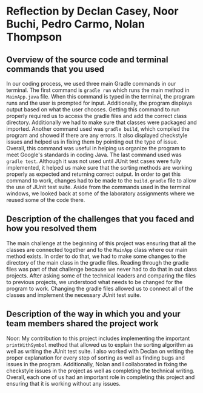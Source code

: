 # Reflection by Declan Casey, Noor Buchi, Pedro Carmo, Nolan Thompson

## Overview of the source code and terminal commands that you used
In our coding process, we used three main Gradle commands in our terminal. The first command is `gradle run` which runs the main method in `MainApp.java` file. When this command is typed in the terminal, the program runs and the user is prompted for input. Additionally, the program displays output based on what the user chooses. Getting this command to run properly required us to access the gradle files and add the correct class directory. Additionally we had to make sure that classes were packaged and imported. Another command used was `gradle build`, which compiled the program and showed if there are any errors. It also displayed checkstyle issues and helped us in fixing them by pointing out the type of issue. Overall, this command was useful in helping us organize the program to meet Google's standards in coding Java. The last command used was `gradle test`. Although it was not used until JUnit test cases were fully implemented, it helped us make sure that the sorting methods are working properly as expected and returning correct output. In order to get this command to work, changes had to be made to the `build.gradle` file to allow the use of JUnit test suite. Aside from the commands used in the terminal windows, we looked back at some of the laboratory assignments where we reused some of the code there.

## Description of the challenges that you faced and how you resolved them
The main challenge at the beginning of this project was ensuring that all the classes are connected together and to the `MainApp` class where our main method exists. In order to do that, we had to make some changes to the directory of the main class in the gradle files. Reading through the gradle files was part of that challenge because we never had to do that in out class projects. After asking some of the technical leaders and comparing the files to previous projects, we understood what needs to be changed for the program to work. Changing the gradle files allowed us to connect all of the classes and implement the necessary JUnit test suite.

## Description of the way in which you and your team members shared the project work
Noor: My contribution to this project includes implementing the important `printWithSymbol` method that allowed us to explain the sorting algorithm as well as writing the JUnit test suite. I also worked with Declan on writing the proper explanation for every step of sorting as well as finding bugs and issues in the program. Additionally, Nolan and I collaborated in fixing the checkstyle issues in the project as well as completing the technical writing. Overall, each one of us had an important role in completing this project and ensuring that it is working without any issues.
<!-- TODO: each person please add your name and your paragraphs -->

